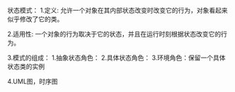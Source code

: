 状态模式：
1.定义:
允许一个对象在其内部状态改变时改变它的行为，对象看起来似乎修改了它的类。

2.适用性:
一个对象的行为取决于它的状态，并且在运行时刻根据状态改变它的行为。

3.模式的组成：
1.抽象状态角色：
2.具体状态角色：
3.环境角色：保留一个具体状态类的实例

4.UML图，时序图